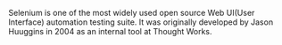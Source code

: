 Selenium is one of the most widely used open source Web UI(User Interface) automation testing suite. It was originally developed by Jason Huuggins in 2004 as an internal tool at Thought Works.
